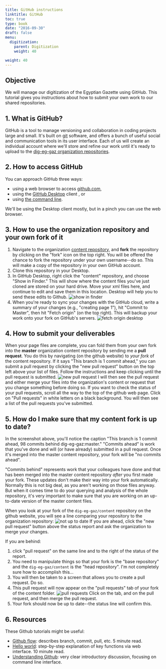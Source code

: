 ```yaml
---
title: GitHub instructions
linktitle: GitHub
toc: true
type: book
date: "2016-09-30"
draft: false
menu:
  digitization:
    parent: Digitization
    weight: 40

weight: 40
---
```


## Objective
We will manage our digitization of the Egyptian Gazette using GitHub. This tutorial gives you instructions about how to submit your own work to our shared repositories.

## 1. What is GitHub?
GitHub is a tool to manage versioning and collaboration in coding projects large and small. It's built on [git](https://en.wikipedia.org/wiki/Git) software, and offers a bunch of useful social and communication tools in its user interface. Each of us will create an individual account where we'll store and refine our work until it's ready to upload to the [dig-eg-gaz organization repositories](https://github.com/dig-eg-gaz).

## 2. How to access GitHub
You can approach GitHub three ways:

- using a web browser to access [github.com](https://github.com/),
- using the [GitHub Desktop](https://desktop.github.com/) client , or
- using [the command line](http://programminghistorian.org/lessons/intro-to-bash).

We'll be using the Desktop client mostly, but in a pinch you can use the web browser.

## 3. How to use the organization repository and your own fork of it
1. Navigate to the organization [content repository](https://github.com/dig-eg-gaz/content), and **fork** the repository by clicking on the "fork" icon on the top right. You will be offered the chance to fork the repository under your own username--do so. This will make a copy of the repository in your own GitHub account.
2. Clone this repository in your Desktop.
3. In GitHub Desktop, right click the "content" repository, and choose "Show in Finder." This will show where the content files you've just cloned are stored on your hard drive. Move your xml files here, and continue to edit and save them in this location. Desktop will help you to send these edits to Github.
![show in finder](content-show-in-finder.png)
4. When you're ready to sync your changes with the GitHub cloud, write a summary of your changes (e.g., "creating page 1"), hit "Commit to Master", then hit "Fetch origin" (on the top right). This will backup your work onto your fork on GitHub's servers.
![fetch origin desktop](fetch-origin-desktop.png)

## 4. How to submit your deliverables
When your page files are complete, you can fold them from your own fork into the **master** organization content repository by sending me a **pull request**. You do this by navigating (on the github website) to *your fork* of the content repository. If it says "This branch is 1 commit ahead," you can submit a pull request by clicking the "new pull request" button on the top left above your list of files. Follow the instructions and keep clicking until the pull request is submitted.
![new pull request](new-pull-request.png)
I will then see the pull request and either merge your files into the organization's content or request that you change something before doing so. If you want to check the status of your pull requests, scroll all the way to the top of the github web page. Click on "Pull requests" in white letters on a black background. You will then see a list of the pull requests you've submitted.

## 5. How do I make sure that my content fork is up to date?
In the screenshot above, you'll notice the caption "This branch is 1 commit ahead, 98 commits behind dig-eg-gaz:master." "Commits ahead" is work that you've done and will (or have already) submitted in a pull request. Once it's merged into the master content repository, your fork will be "no commits ahead". 

"Commits behind" represents work that your colleagues have done and that has been merged into the master content repository _after_ you first made your fork. These updates don't make their way into your fork automatically. Normally this is not big deal, as you aren't working on those files anyway. But when it comes time to do your querying and analysis of the whole repository, it's very important to make sure that you are working on an up-to-date version of the master content files. 

When you look at your fork of the `dig-eg-gaz/content` repository on the github website, you will see a line comparing your repository to the organization repository:
![not up to date](250-commits-behind.png)
If you are ahead, click the "new pull request" button above the status report and ask the organization to merge your changes.

If you are behind:

1. click "pull request" on the same line and to the right of the status of the report.
2. You need to manipulate things so that your fork is the "base repository" and the `dig-eg-gaz/content` is the "head repository". I'm not completely sure how to accomplish this...
3. You will then be taken to a screen that allows you to create a pull request. Do so.
4. This pull request will now appear on the "pull requests" tab of your fork of the content folder.
![pull requests](pull-requests-tab.png)
Click on the tab, and on the pull request, and then merge the pull request.
5. Your fork should now be up to date--the status line will confirm this.

## 6. Resources
These Github tutorials might be useful:

- [Github flow](https://guides.github.com/introduction/flow/): describes branch, commit, pull, etc. 5 minute read.
- [Hello world](https://guides.github.com/activities/hello-world/): step-by-step explanation of key functions via web interface. 10 minute read.
- [Understanding Github](http://readwrite.com/2013/09/30/understanding-github-a-journey-for-beginners-part-1/): very clear introductory discussion, focusing on command line interface.
